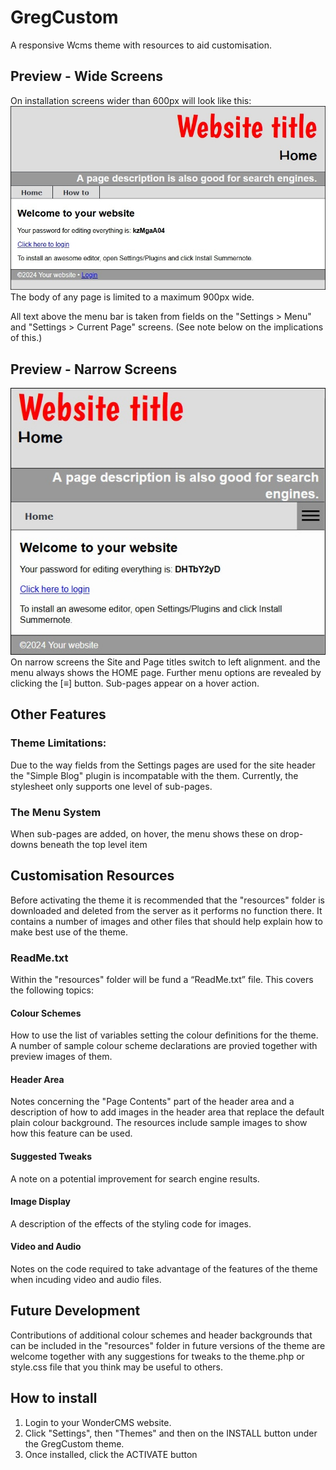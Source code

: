 # GregCustom
A responsive Wcms theme with resources to aid customisation.

## Preview - Wide Screens
On installation screens wider than 600px will look like this:
![Wide screen preview](/previewwide.jpg)
The body of any page is limited to a maximum 900px wide.

All text above the menu bar is taken from fields on the "Settings > Menu" and "Settings > Current Page" screens. (See note below on the implications of this.)

## Preview - Narrow Screens
![Narrow screen preview](/previewnarrow.jpg)
On narrow screens the Site and Page titles switch to left alignment. and the menu always shows the HOME page. Further menu options are revealed by clicking the [&equiv;] button. Sub-pages appear on a hover action.

## Other Features
### Theme Limitations:
Due to the way fields from the Settings pages are used for the site header the "Simple Blog" plugin is incompatable with the them.
Currently, the stylesheet only supports one level of sub-pages.
### The Menu System
When sub-pages are added, on hover, the menu shows these on drop-downs beneath the top level item

## Customisation Resources
Before activating the theme it is recommended that the "resources" folder is downloaded and deleted from the server as it performs no function there. It contains a number of images and other files that should help explain how to make best use of the theme.
### ReadMe.txt
Within the "resources" folder will be fund a “ReadMe.txt” file. This covers the following topics:
#### Colour Schemes
How to use the list of variables setting the colour definitions for the theme. A number of sample colour scheme declarations are provied together with preview images of them.
#### Header Area
Notes concerning the "Page Contents" part of the header area and a description of how to add images in the header area that replace the default plain colour background. The resources include sample images to show how this feature can be used.
#### Suggested Tweaks
A note on a potential improvement for search engine results.
#### Image Display
A description of the effects of the styling code for images.
#### Video and Audio
Notes on the code required to take advantage of the features of the theme when incuding video and audio files.

## Future Development
Contributions of additional colour schemes and header backgrounds that can be included in the "resources" folder in future versions of the theme are welcome together with any suggestions for tweaks to the theme.php or style.css file that you think may be useful to others.

## How to install
1. Login to your WonderCMS website.
2. Click "Settings", then "Themes" and then on the INSTALL button under the GregCustom theme.
3. Once installed, click the ACTIVATE button
